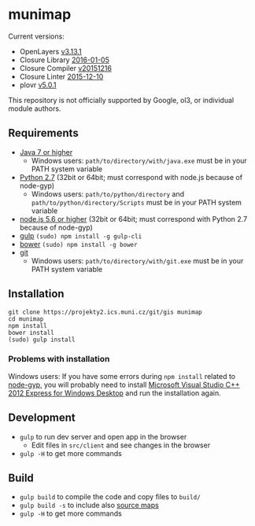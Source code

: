 # munimap

Current versions:
* OpenLayers [v3.13.1](https://github.com/openlayers/ol3/releases)
* Closure Library [2016-01-05](https://github.com/google/closure-library/commits/fe66ad635ad3ff2bc8ee85933e4bf86bfa7523fb)
* Closure Compiler [v20151216](https://github.com/google/closure-compiler/releases)
* Closure Linter [2015-12-10](https://github.com/google/closure-linter/commits/5c27529075bb88bdc45e73008f496dec8438d658)
* plovr [v5.0.1](https://github.com/bolinfest/plovr/releases)

This repository is not officially supported by Google, ol3, or individual module authors.

## Requirements
* [Java 7 or higher](http://www.java.com/)
  * Windows users: `path/to/directory/with/java.exe` must be in your PATH system variable
* [Python 2.7](https://www.python.org/downloads/) (32bit or 64bit; must correspond with node.js because of node-gyp)
  * Windows users: `path/to/python/directory` and `path/to/python/directory/Scripts` must be in your PATH system variable
* [node.js 5.6 or higher](http://nodejs.org/download/) (32bit or 64bit; must correspond with Python 2.7 because of node-gyp)
* [gulp](http://gulpjs.com/) `(sudo) npm install -g gulp-cli`
* [bower](http://bower.io/) `(sudo) npm install -g bower`
* [git](http://git-scm.com/downloads)
  * Windows users: `path/to/directory/with/git.exe` must be in your PATH system variable

## Installation
```
git clone https://projekty2.ics.muni.cz/git/gis munimap
cd munimap
npm install
bower install
(sudo) gulp install
```
### Problems with installation
Windows users: If you have some errors during `npm install` related to [node-gyp](https://github.com/TooTallNate/node-gyp), you will probably need to install [Microsoft Visual Studio C++ 2012 Express for Windows Desktop](http://www.microsoft.com/en-us/download/details.aspx?id=34673) and run the installation again.

## Development
* `gulp` to run dev server and open app in the browser
  * Edit files in `src/client` and see changes in the browser
* `gulp -H` to get more commands

## Build
* `gulp build` to compile the code and copy files to `build/`
* `gulp build -s` to include also [source maps](https://developer.chrome.com/devtools/docs/javascript-debugging#source-maps)
* `gulp -H` to get more commands

